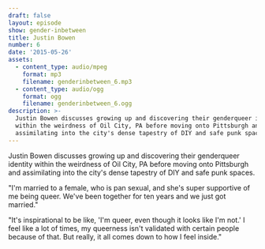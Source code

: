 ```yaml
---
draft: false
layout: episode
show: gender-inbetween
title: Justin Bowen
number: 6
date: '2015-05-26'
assets:
  - content_type: audio/mpeg
    format: mp3
    filename: genderinbetween_6.mp3
  - content_type: audio/ogg
    format: ogg
    filename: genderinbetween_6.ogg
description: >-
  Justin Bowen discusses growing up and discovering their genderqueer identity
  within the weirdness of Oil City, PA before moving onto Pittsburgh and
  assimilating into the city's dense tapestry of DIY and safe punk spaces.
---
```

Justin Bowen discusses growing up and discovering their genderqueer identity within the weirdness of Oil City, PA before moving onto Pittsburgh and assimilating into the city's dense tapestry of DIY and safe punk spaces.

"I'm married to a female, who is pan sexual, and she's super supportive of me being queer. We've been together for ten years and we just got married."

"It's inspirational to be like, 'I'm queer, even though it looks like I'm not.' I feel like a lot of times, my queerness isn't validated with certain people because of that. But really, it all comes down to how I feel inside."
